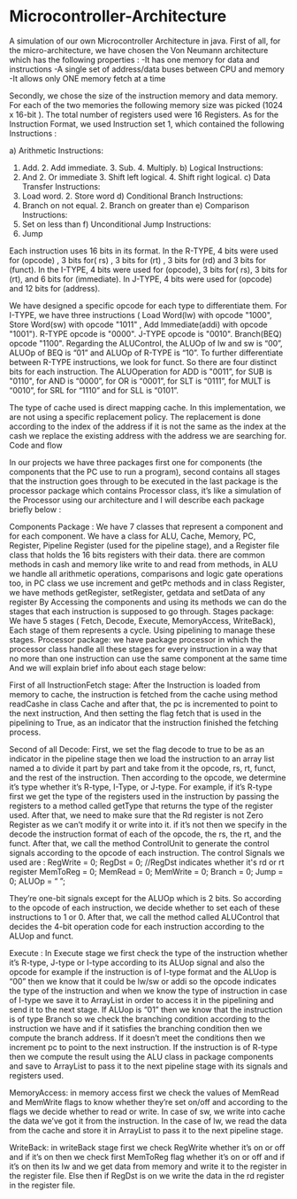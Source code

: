 # Microcontroller-Architecture
A simulation of our own Microcontroller Architecture in java.
First of all, for the micro-architecture, we have chosen the Von Neumann architecture which has the following properties :
-It has one memory for data and instructions
-A single set of address/data buses between CPU and memory
-It allows only ONE memory fetch at a time

Secondly, we chose the size of the instruction memory and data memory. For each of the two memories the following memory size was picked (1024 x 16-bit ). The total number of registers used were 16 Registers.
As for the Instruction Format, we used Instruction set 1, which contained the following Instructions :

a) Arithmetic Instructions: 
1. Add. 2. Add immediate. 3. Sub. 4. Multiply.
 b) Logical Instructions: 
1. And  2. Or immediate 3. Shift left logical. 4. Shift right logical. 
c) Data Transfer Instructions: 
1. Load word. 2. Store word
d) Conditional Branch Instructions: 
1. Branch on not equal. 2. Branch on greater than
e) Comparison Instructions: 
1. Set on less than 
f) Unconditional Jump Instructions: 
1. Jump

Each instruction uses 16 bits in its format.
In the R-TYPE, 4 bits were used for (opcode) , 3 bits for( rs) , 3 bits for (rt) , 3 bits for (rd) and 3 bits for (funct).
In the I-TYPE, 4 bits were used for (opcode), 3 bits for( rs), 3 bits for (rt), and 6 bits for (immediate).
In J-TYPE, 4 bits were used for (opcode) and 12 bits for (address).

We have designed a specific opcode for each type to differentiate them. For I-TYPE, we have three instructions ( Load Word(lw) with opcode "1000", Store Word(sw) with opcode "1011" , Add Immediate(addi) with opcode "1001"). R-TYPE opcode is "0000". J-TYPE opcode is "0010". Branch(BEQ) opcode "1100".
Regarding the ALUControl, the ALUOp of lw and sw is “00”, ALUOp of BEQ is “01” and ALUOp of R-TYPE is “10”.
To further differentiate between R-TYPE instructions, we look for funct. So there are four distinct bits for each instruction. The ALUOperation for  ADD is "0011”, for SUB is "0110", for AND is “0000”, for OR is “0001”, for SLT is “0111”, for MULT is “0010”, for SRL for “1110” and for SLL is “0101”.

The type of cache used is direct mapping cache. In this implementation, we are not using a specific replacement policy. The replacement is done according to the index of the address if it is not the same as the index at the cash we replace the existing address with the address we are searching for.
Code and flow

In our projects we have three packages first one for components (the components that the PC use to run a program), second contains all stages that the instruction goes through to be executed in the last package is the processor package which contains Processor class, it’s like a simulation of the Processor using our architecture and I will describe each package briefly below :

Components Package :
We have 7 classes that represent a component and for each component. We have a class for ALU, Cache, Memory, PC, Register, Pipeline Register (used for the pipeline stage), and a Register file class that holds the 16 bits registers with their data.
there are common methods in cash and memory like write to and read from methods, in ALU we handle all arithmetic operations, comparisons and logic gate operations too, in PC class we use increment and getPc methods and in class Register, we have methods getRegister, setRegister, getdata and setData of any register 
By Accessing the components and using its methods we can do the stages that each instruction is supposed to go through.
Stages package:
We have 5 stages ( Fetch, Decode, Execute, MemoryAccess, WriteBack), Each stage of them represents a cycle. Using pipelining to manage these stages.
Processor package:
 we have package processor in which the processor class handle all these stages for every instruction in a way that no more than one instruction can use the same component at the same time 
And we will explain brief info about each stage below:



First of all InstructionFetch stage:
After the Instruction is loaded from memory to cache, the instruction is fetched from the cache using method readCashe in class Cache and after that, the pc is incremented to point to the next instruction, And then setting the flag fetch that is used in the pipelining to True, as an indicator that the instruction finished the fetching process.


Second of all Decode:
First, we set the flag decode to true to be as an indicator in the pipeline stage then we load the instruction to an array list named a to divide it part by part and take from it the opcode, rs, rt, funct, and the rest of the instruction.
Then according to the opcode, we determine it’s type whether it’s R-type, I-Type, or J-type.
For example, if it’s R-type first we get the type of the registers used in the instruction by passing the registers to a method called getType that returns the type of the register used. After that, we need to make sure that the Rd register is not Zero Register as we can’t modify it or write into it. if it’s not then we specify in the decode the instruction format of each of the opcode, the rs, the rt, and the funct.
After that, we call the method ControlUnit to generate the control signals according to the opcode of each instruction.
The control Signals we used are : 
RegWrite = 0;
RegDst = 0;  //RegDst indicates whether it's rd or rt register
MemToReg = 0;
MemRead = 0;
MemWrite = 0;
Branch = 0;
Jump = 0;
ALUOp = “ ”;

They’re one-bit signals except for the ALUOp which is 2 bits.
So according to the opcode of each instruction, we decide whether to set each of these instructions to 1 or 0. After that, we call the method called ALUControl that decides the 4-bit operation code for each instruction according to the ALUop and funct.






Execute :
In Execute stage we first check the type of the instruction whether it’s R-type, J-type or I-type according to its ALUop signal and also the opcode for example if the instruction is of I-type format and the ALUop is “00” then we know that it could be lw/sw or addi so the opcode indicates the type of the instruction and when we know the type of instruction in case of I-type we save it to ArrayList in order to access it in the pipelining and send it to the next stage.
If ALUop is “01” then we know that the instruction is of type Branch so we check the branching condition according to the instruction we have and if it satisfies the branching condition then we compute the branch address.
If it doesn’t meet the conditions then we increment pc to point to the next instruction.
If the instruction is of R-type then we compute the result using the ALU class in package components and save to ArrayList to pass it to the next pipeline stage with its signals and registers used.

MemoryAccess: in memory access first we check the values of MemRead and MemWrite flags to know whether they’re set on/off and according to the flags we decide whether to read or write.
In case of sw, we write into cache the data we’ve got it from the instruction.
In the case of lw, we read the data from the cache and store it in ArrayList to pass it to the next pipeline stage.

WriteBack: in writeBack stage first we check RegWrite whether it’s on or off and if it’s on then we check first MemToReg flag whether it’s on or off and if it’s on then its lw and we get data from memory and write it to the register in the register file.
Else then if RegDst is on we write the data in the rd register in the register file.

